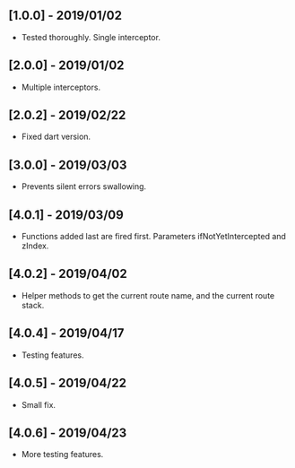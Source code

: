 ## [1.0.0] - 2019/01/02

* Tested thoroughly. Single interceptor.

## [2.0.0] - 2019/01/02

* Multiple interceptors.

## [2.0.2] - 2019/02/22

* Fixed dart version.

## [3.0.0] - 2019/03/03

* Prevents silent errors swallowing.

## [4.0.1] - 2019/03/09

* Functions added last are fired first. Parameters ifNotYetIntercepted and zIndex.

## [4.0.2] - 2019/04/02

* Helper methods to get the current route name, and the current route stack.

## [4.0.4] - 2019/04/17

* Testing features.

## [4.0.5] - 2019/04/22

* Small fix.

## [4.0.6] - 2019/04/23

* More testing features.
